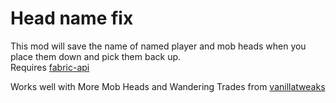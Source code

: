 # Head name fix

This mod will save the name of named player and mob heads when you place them down and pick them back up.  
Requires [fabric-api](https://www.curseforge.com/minecraft/mc-mods/fabric-api)

Works well with More Mob Heads and Wandering Trades from [vanillatweaks](https://vanillatweaks.net/picker/datapacks/)  
